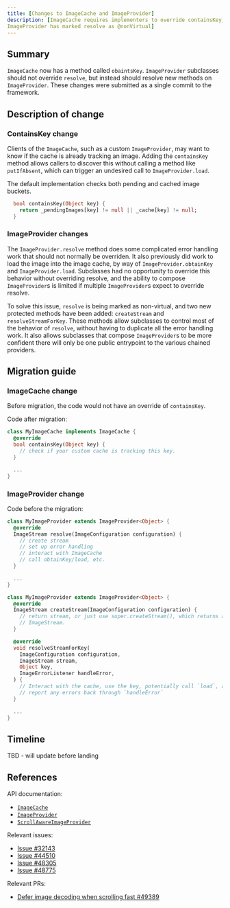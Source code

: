 ```yaml
---
title: [Changes to ImageCache and ImageProvider]
description: [ImageCache requires implementers to override containsKey, and
ImageProvider has marked resolve as @nonVirtual]
---
```



## Summary

`ImageCache` now has a method called `obaintsKey`. `ImageProvider` subclasses
should not override `resolve`, but instead should resolve new methods on
`ImageProvider`. These changes were submitted as a single commit to the
framework.

## Description of change

### ContainsKey change

Clients of the `ImageCache`, such as a custom `ImageProvider`, may want to know
if the cache is already tracking an image. Adding the `containsKey` method
allows callers to discover this without calling a method like `putIfAbsent`,
which can trigger an undesired call to `ImageProvider.load`.

The default implementation checks both pending and cached image buckets.

```dart
  bool containsKey(Object key) {
    return _pendingImages[key] != null || _cache[key] != null;
  }
```

### ImageProvider changes

The `ImageProvider.resolve` method does some complicated error handling work
that should not normally be overriden. It also previously did work to load the
image into the image cache, by way of `ImageProvider.obtainKey` and
`ImageProvider.load`. Subclasses had no opportunity to override this behavior
without overriding resolve, and the ability to compose `ImageProvider`s is
limited if multiple `ImageProvider`s expect to override resolve.

To solve this issue, `resolve` is being marked as non-virtual, and two new
protected methods have been added: `createStream` and `resolveStreamForKey`.
These methods allow subclasses to control most of the behavior of `resolve`,
without having to duplicate all the error handling work. It also allows
subclasses that compose `ImageProvider`s to be more confident there will only
be one public entrypoint to the various chained providers.

## Migration guide

### ImageCache change

Before migration, the code would not have an override of `containsKey`.

Code after migration:

<!-- skip -->
```dart
class MyImageCache implements ImageCache {
  @override
  bool containsKey(Object key) {
    // check if your custom cache is tracking this key.
  }

  ...
}
```

### ImageProvider change

Code before the migration:

<!-- skip -->
```dart
class MyImageProvider extends ImageProvider<Object> {
  @override
  ImageStream resolve(ImageConfiguration configuration) {
    // create stream
    // set up error handling
    // interact with ImageCache
    // call obtainKey/load, etc.
  }

  ...
}
```

<!-- skip -->
```dart
class MyImageProvider extends ImageProvider<Object> {
  @override
  ImageStream createStream(ImageConfiguration configuration) {
    // return stream, or just use super.createStream(), which returns a new
    // ImageStream.
  }

  @override
  void resolveStreamForKey(
    ImageConfiguration configuration,
    ImageStream stream,
    Object key,
    ImageErrorListener handleError,
  ) {
    // Interact with the cache, use the key, potentially call `load`, and
    // report any errors back through `handleError`
  }

  ...
}

```

## Timeline

TBD - will update before landing

## References

API documentation:
* [`ImageCache`]
* [`ImageProvider`]
* [`ScrollAwareImageProvider`]

Relevant issues:
* [Issue #32143]
* [Issue #44510]
* [Issue #48305]
* [Issue #48775]

Relevant PRs:
* [Defer image decoding when scrolling fast #49389]

[Stopped increasing the cache size to accomodate large images]: {{site.github}}/flutter/flutter/pull/47387
[`ImageCache`]: {{site.api}}/flutter/painting/ImageCache-class.html
[`ImageProvider`]: {{site.api}}/flutter/painting/ImageProvider-class.html
[`ScrollAwareImageProvider`]: {{site.api}}/flutter/widgets/ScrollAwareImageProvider-class.html
[Issue #32143]: {{site.github}}/flutter/flutter/issues/32143
[Issue #44510]: {{site.github}}/flutter/flutter/issues/44510
[Issue #48305]: {{site.github}}/flutter/flutter/issues/48305
[Issue #48775]: {{site.github}}/flutter/flutter/issues/48775
[Defer image decoding when scrolling fast #49389]: {{site.github}}/flutter/flutter/pull/49389
